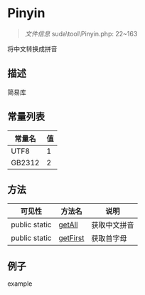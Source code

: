 #  Pinyin 

> *文件信息* suda\tool\Pinyin.php: 22~163


将中文转换成拼音


## 描述



简易库
## 常量列表
| 常量名  |  值|
|--------|----|
|UTF8 | 1 | 
|GB2312 | 2 | 



## 方法

| 可见性 | 方法名 | 说明 |
|--------|-------|------|
|  public  static|[getAll](Pinyin/getAll.md) | 获取中文拼音 |
|  public  static|[getFirst](Pinyin/getFirst.md) | 获取首字母 |
 

## 例子

example